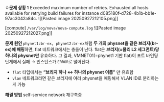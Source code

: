 ㅇ**문제 상황 1**
Exceeded maximum number of retries. Exhausted all hosts available for retrying build failures for instance d085180f-d728-4b1b-bb1e-97ac3042a84c.
![[Pasted image 20250927212105.png]]

[compute] `/var/log/nova/nova-compute.log`
![[Pasted image 20250927212027.png]]

**문제 원인**
`phynet1:br-ex, phynet2:br-ex`처럼 **두 개의 physnet을 같은 브리지(br-ex)에 매핑**하면, flat 네트워크에서는 충돌이 난다. flat은 **브리지(=물리 L2 세그먼트)당 하나의 physnet만** 유효하다. 그 결과, VMNET01(=phynet1 기반 flat)이 포트 바인딩 단계에서 실패 → 인스턴스가 `ERROR`로 떨어진다.
- `flat` 타입에서는 **“브리지 하나 ↔ 하나의 physnet 이름”** 만 유효함
- `vlan` 네트워크라면 같은 브리지에 여러 physnet을 매핑해서 VLAN ID로 분리하는 게 가능

**해결 방법**
self-service network 재구축중